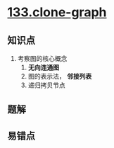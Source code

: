 # [133.clone-graph](https://leetcode.cn/problems/clone-graph/description/)

## 知识点

1. 考察图的核心概念
   1. **无向连通图**
   2. 图的表示法， **邻接列表**
   3. 递归拷贝节点

## 题解

## 易错点

